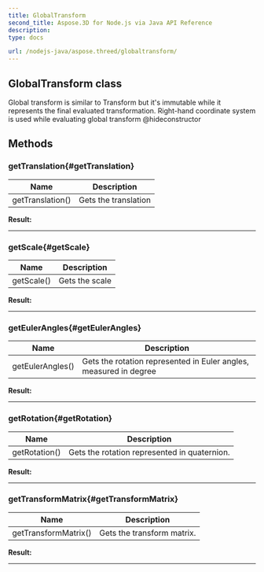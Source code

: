 ```yaml
---
title: GlobalTransform 
second_title: Aspose.3D for Node.js via Java API Reference
description: 
type: docs

url: /nodejs-java/aspose.threed/globaltransform/
---
```

## GlobalTransform class

  Global transform is similar to Transform but it's immutable while it represents the final evaluated transformation.  Right-hand coordinate system is used while evaluating global transform  @hideconstructor


## Methods

### getTranslation{#getTranslation}

| Name | Description |
| --- | --- |
| getTranslation() | Gets the translation | 

 **Result:**



---


### getScale{#getScale}

| Name | Description |
| --- | --- |
| getScale() | Gets the scale | 

 **Result:**



---


### getEulerAngles{#getEulerAngles}

| Name | Description |
| --- | --- |
| getEulerAngles() | Gets the rotation represented in Euler angles, measured in degree | 

 **Result:**



---


### getRotation{#getRotation}

| Name | Description |
| --- | --- |
| getRotation() | Gets the rotation represented in quaternion. | 

 **Result:**



---


### getTransformMatrix{#getTransformMatrix}

| Name | Description |
| --- | --- |
| getTransformMatrix() | Gets the transform matrix. | 

 **Result:**



---



